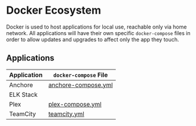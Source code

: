 # Docker Ecosystem

Docker is used to host applications for local use, reachable only via home network. All applications will have their own specific `docker-compose` files in order to allow updates and upgrades to affect only the app they touch.

## Applications
| Application | `docker-compose` File |
| --- | --- |
| Anchore | [anchore-compose.yml](anchore-compose.yml) |
| ELK Stack | |
| Plex | [plex-compose.yml](plex-compose.yml) |
| TeamCity | [teamcity.yml](./teamcity/docker-compose.yml) |
